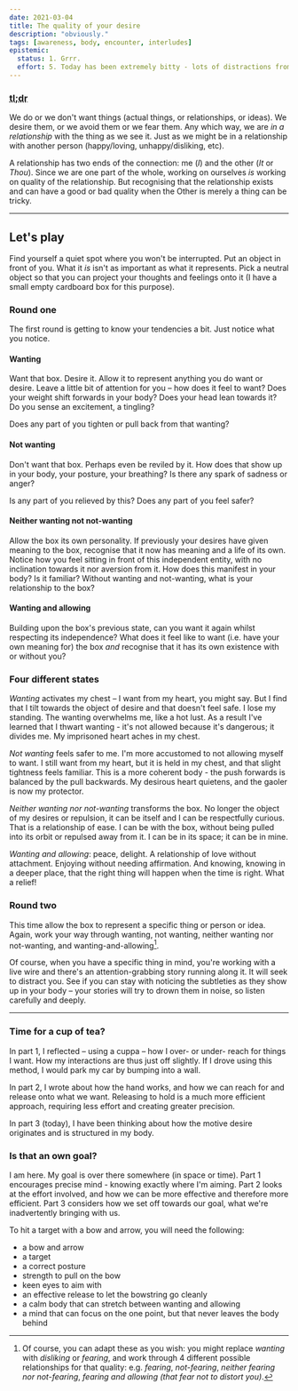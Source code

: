```yaml
---
date: 2021-03-04
title: The quality of your desire
description: "obviously."
tags: [awareness, body, encounter, interludes]
epistemic:
  status: 1. Grrr.
  effort: 5. Today has been extremely bitty - lots of distractions from family, and struggling to think when I do get time alone.
---
```


### <abbr title="Too long; didn't read">tl;dr</abbr>

We do or we don't want things (actual things, or relationships, or ideas). We desire them, or we avoid them or we fear them. Any which way, we are _in a relationship_ with the thing as we see it. Just as we might be in a relationship with another person (happy/loving, unhappy/disliking, etc).

A relationship has two ends of the connection: me (_I_) and the other (_It_ or _Thou_). Since we are one part of the whole, working on ourselves _is_ working on quality of the relationship. But recognising that the relationship exists and can have a good or bad quality when the Other is merely a thing can be tricky.

---

## Let's play

Find yourself a quiet spot where you won't be interrupted. Put an object in front of you. What it _is_ isn't as important as what it represents. Pick a neutral object so that you can project your thoughts and feelings onto it (I have a small empty cardboard box for this purpose).

### Round one

The first round is getting to know your tendencies a bit. Just notice what you notice.

#### Wanting

Want that box. Desire it. Allow it to represent anything you do want or desire. Leave a little bit of attention for you – how does it feel to want? Does your weight shift forwards in your body? Does your head lean towards it? Do you sense an excitement, a tingling?

Does any part of you tighten or pull back from that wanting?

#### Not wanting

Don't want that box. Perhaps even be reviled by it. How does that show up in your body, your posture, your breathing? Is there any spark of sadness or anger?

Is any part of you relieved by this? Does any part of you feel safer?

#### Neither wanting not not-wanting

Allow the box its own personality. If previously your desires have given meaning to the box, recognise that it now has meaning and a life of its own. Notice how you feel sitting in front of this independent entity, with no inclination towards it nor aversion from it. How does this manifest in your body? Is it familiar? Without wanting and not-wanting, what is your relationship to the box?

#### Wanting and allowing

Building upon the box's previous state, can you want it again whilst respecting its independence? What does it feel like to want (i.e. have your own meaning for) the box _and_ recognise that it has its own existence with or without you?

### Four different states

_Wanting_ activates my chest – I want from my heart, you might say. But I find that I tilt towards the object of desire and that doesn't feel safe. I lose my standing. The wanting overwhelms me, like a hot lust. As a result I've learned that I thwart wanting - it's not allowed because it's dangerous; it divides me. My imprisoned heart aches in my chest.

_Not wanting_ feels safer to me. I'm more accustomed to not allowing myself to want. I still want from my heart, but it is held in my chest, and that slight tightness feels familiar. This is a more coherent body - the push forwards is balanced by the pull backwards. My desirous heart quietens, and the gaoler is now my protector.

_Neither wanting nor not-wanting_ transforms the box. No longer the object of my desires or repulsion, it can be itself and I can be respectfully curious. That is a relationship of ease. I can be with the box, without being pulled into its orbit or repulsed away from it. I can be in its space; it can be in mine.

_Wanting and allowing_: peace, delight. A relationship of love without attachment. Enjoying without needing affirmation. And knowing, knowing in a deeper place, that the right thing will happen when the time is right. What a relief!

### Round two

This time allow the box to represent a specific thing or person or idea. Again, work your way through wanting, not wanting, neither wanting nor not-wanting, and wanting-and-allowing[^fn-4states].

[^fn-4states]: Of course, you can adapt these as you wish: you might replace _wanting_ with _disliking_ or _fearing_, and work through 4 different possible relationships for that quality: e.g. _fearing_, _not-fearing_, _neither fearing nor not-fearing_, _fearing and allowing (that fear not to distort you)_.

Of course, when you have a specific thing in mind, you're working with a live wire and there's an attention-grabbing story running along it. It will seek to distract you. See if you can stay with noticing the subtleties as they show up in your body – your stories will try to drown them in noise, so listen carefully and deeply.

---

### Time for a cup of tea?

In part 1, I reflected – using a cuppa – how I over- or under- reach for things I want. How my interactions are thus just off slightly. If I drove using this method, I would park my car by bumping into a wall.

In part 2, I wrote about how the hand works, and how we can reach for and release onto what we want. Releasing to hold is a much more efficient approach, requiring less effort and creating greater precision.

In part 3 (today), I have been thinking about how the motive desire originates and is structured in my body.

### Is that an own goal?

I am here. My goal is over there somewhere (in space or time). Part 1 encourages precise mind - knowing exactly where I'm aiming. Part 2 looks at the effort involved, and how we can be more effective and therefore more efficient. Part 3 considers how we set off towards our goal, what we're inadvertently bringing with us.

To hit a target with a bow and arrow, you will need the following:

- a bow and arrow
- a target
- a correct posture
- strength to pull on the bow
- keen eyes to aim with
- an effective release to let the bowstring go cleanly
- a calm body that can stretch between wanting and allowing
- a mind that can focus on the one point, but that never leaves the body behind

